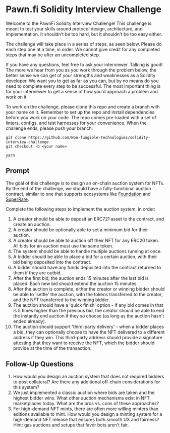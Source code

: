# Pawn.fi Solidity Interview Challenge

Welcome to the PawnFi Solidity Interview Challenge! This challenge is meant to test your skills around protocol design, architecture, and implementation. It shouldn't be too hard, but it shouldn't be too easy either. 

The challenge will take place in a series of steps, as seen below. Please do each step one at a time, in order. We cannot give credit for any completed steps that may be after an uncompleted step.

If you have any questions, feel free to ask your interviewer. Talking is good! The more we hear from you as you work through the problem below, the better sense we can get of your strengths and weaknesses as a Solidity developer. We want you to get as far as you can, but by no means do you need to complete every step to be successful. The most important thing is for your interviewer to get a sense of how you'd approach a problem and work on it.

To work on the challenge, please clone this repo and create a branch with your name on it. Remember to set up the repo and install dependencies before you work on your code. The repo comes pre-loaded with a set of linters, configs, and test harnesses for your convenience. When the challenge ends, please push your branch.

```
git clone https://github.com/Non-fungible-Technologies/solidity-interview-challenge
git checkout -b <your name>

yarn
```

## Prompt

The goal of this challenge is to design an on-chain auction system for NFTs. By the end of the challenge, we should have a fully-functional auction contract, similar to one that supports ecosystems like [Foundation](https://foundation.app) and [SuperRare](https://superrare.co).

Complete the following steps to implement the auction system, in order:

1. A creator should be able to deposit an ERC721 asset to the contract, and create an auction.
2. A creator should be optionally able to set a minimum bid for their auction.
3. A creator should be able to auction off their NFT for any ERC20 token. All bids for an auction must use the same token.
4. The system should be able to handle multiple auctions running at once.
5. A bidder should be able to place a bid for a certain auction, with their bid being deposited into the contract.
6. A bidder should have any funds deposited into the contract returned to them if they are outbid.
8. After the first bid, the auction ends 15 minutes after the last bid is placed. Each new bid should extend the auction 15 minutes.
9. After the auction is complete, either the creator or winning bidder should be able to 'settle' the auction, with the tokens transferred to the creator, and the NFT transferred to the winning bidder.
10. The auction should have a 'quick finish' option - if any bid comes in that is 5 times higher than the previous bid, the creator should be able to end the instantly end auction if they so choose (as long as the auction hasn't ended already).
11. The auction should support 'third-party delivery' - when a bidder places a bid, they can optionally choose to have the NFT delivered to a different address if they win. This third-party address should provide a signature attesting that they want to receive the NFT, which the bidder should provide at the time of the transaction.

## Follow-Up Questions

1. How would you design an auction system that does not required bidders to post collateral? Are there any additional off-chain considerations for this system?
2. We just implemented a classic auction where bids are taken and the highest bidder wins. What other auction mechanisms exist in NFT marketplaces today. What are the pros vs. cons of these approaches?
3. For high-demand NFT mints, there are often more willing minters than editions available to mint. How would you design a minting system for a high-demand NFT release that ensures both smooth UX and fairness? Hint: gas auctions and setups that favor bots aren't fair.
